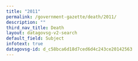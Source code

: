 ```yaml
---
title: "2011"
permalink: /government-gazette/death/2011/
description: ""
third_nav_title: Death
layout: datagovsg-v2-search
default_field: Subject
infotext: true
datagovsg-id: d_c58bca6d18d7ced6d4c243ce20142563
---
```

